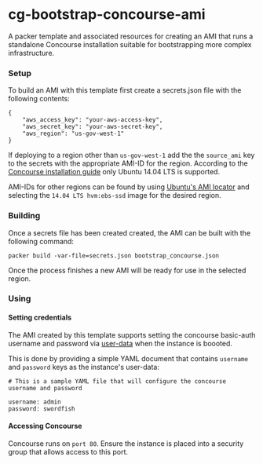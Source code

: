 # cg-bootstrap-concourse-ami

A packer template and associated resources for creating an AMI that runs a standalone Concourse installation suitable for bootstrapping more complex infrastructure.

### Setup

To build an AMI with this template first create a secrets.json file with the following contents:

```
{
	"aws_access_key": "your-aws-access-key",
	"aws_secret_key": "your-aws-secret-key",
	"aws_region": "us-gov-west-1"
}
```

If deploying to a region other than `us-gov-west-1` add the the `source_ami` key to the secrets 
with the appropriate AMI-ID for the region. According to the [Concourse installation guide](https://concourse.ci/binaries.html) only Ubuntu 14.04 LTS is supported.

AMI-IDs for other regions can be found by using [Ubuntu's AMI locator](https://cloud-images.ubuntu.com/locator/ec2/) and selecting the `14.04 LTS hvm:ebs-ssd` image for the desired region.

### Building

Once a secrets file has been created created, the AMI can be built with the following command:

```
packer build -var-file=secrets.json bootstrap_concourse.json
```

Once the process finishes a new AMI will be ready for use in the selected region.

### Using

#### Setting credentials

The AMI created by this template supports setting the concourse basic-auth username and password via [user-data](http://docs.aws.amazon.com/AWSEC2/latest/UserGuide/ec2-instance-metadata.html) when the instance is boooted. 

This is done by providing a simple YAML document that contains `username` and `password` keys as the instance's user-data:

```
# This is a sample YAML file that will configure the concourse username and password

username: admin
password: swordfish
```

#### Accessing Concourse
Concourse runs on `port 80`. Ensure the instance is placed into a security group that allows access to this port.
